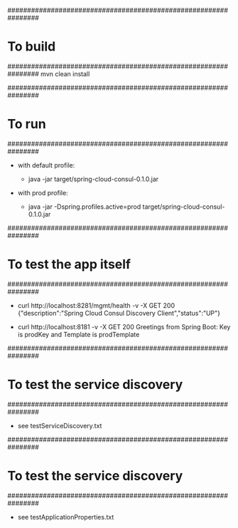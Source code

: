 ################################################################
# To build
################################################################
mvn clean install


################################################################
# To run
################################################################
- with default profile:
    - java -jar target/spring-cloud-consul-0.1.0.jar

- with prod profile:
    - java -jar -Dspring.profiles.active=prod target/spring-cloud-consul-0.1.0.jar


################################################################
# To test the app itself
################################################################
- curl http://localhost:8281/mgmt/health -v -X GET
200 {"description":"Spring Cloud Consul Discovery Client","status":"UP"}


- curl http://localhost:8181 -v -X GET
200 Greetings from Spring Boot: Key is prodKey and Template is prodTemplate


################################################################
# To test the service discovery
################################################################
- see testServiceDiscovery.txt


################################################################
# To test the service discovery
################################################################
- see testApplicationProperties.txt
